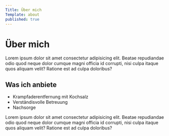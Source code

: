 ```yaml
---
Title: Über mich
Template: about
published: true
---
```


# &Uuml;ber mich

Lorem ipsum dolor sit amet consectetur adipisicing elit. Beatae repudiandae odio quod neque dolor cumque magni officia id corrupti, nisi culpa itaque quos aliquam velit? Ratione est ad culpa doloribus?

## Was ich anbiete

- Krampfaderentfernung mit Kochsalz
- Verst&auml;ndisvolle Betreuung
- Nachsorge

Lorem ipsum dolor sit amet consectetur adipisicing elit. Beatae repudiandae odio quod neque dolor cumque magni officia id corrupti, nisi culpa itaque quos aliquam velit? Ratione est ad culpa doloribus?

